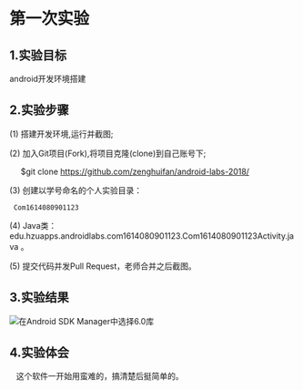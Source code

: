 # 第一次实验
 
## 1.实验目标
 android开发环境搭建
 
## 2.实验步骤
 (1) 搭建开发环境,运行并截图;
 
 (2) 加入Git项目(Fork),将项目克隆(clone)到自己账号下;
 
      $git clone https://github.com/zenghuifan/android-labs-2018/
      
 (3) 创建以学号命名的个人实验目录：
 
     Com1614080901123
      
     
 (4) Java类：edu.hzuapps.androidlabs.com1614080901123.Com1614080901123Activity.java 。
 
 (5) 提交代码并发Pull Request，老师合并之后截图。
 
## 3.实验结果
 ![在Android SDK Manager中选择6.0库](https://github.com/zenghuifan/android-labs-2018/blob/master/com1614080901123/1.png)
 
## 4.实验体会
    这个软件一开始用蛮难的，搞清楚后挺简单的。
